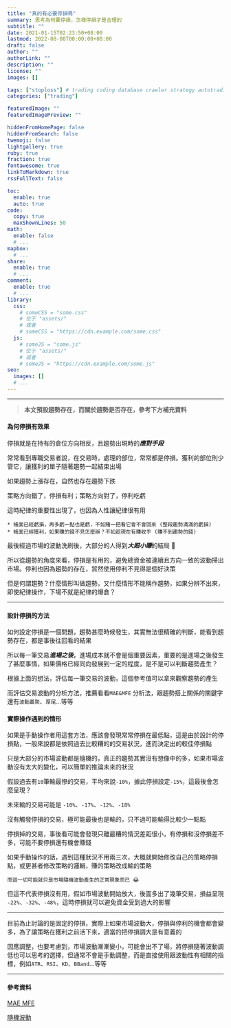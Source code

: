 ```yaml
---
title: "真的有必要停損嗎"
summary: 思考為何要停損，怎樣停損才是合理的
subtitle: ""
date: 2021-01-15T02:23:50+08:00
lastmod: 2022-08-08T00:00:00+08:00
draft: false
author: ""
authorLink: ""
description: ""
license: ""
images: []

tags: ["stoploss"] # trading coding database crawler strategy autotrading
categories: ["trading"]

featuredImage: ""
featuredImagePreview: ""

hiddenFromHomePage: false
hiddenFromSearch: false
twemoji: false
lightgallery: true
ruby: true
fraction: true
fontawesome: true
linkToMarkdown: true
rssFullText: false

toc:
  enable: true
  auto: true
code:
  copy: true
  maxShownLines: 50
math:
  enable: false
  # ...
mapbox:
  # ...
share:
  enable: true
  # ...
comment:
  enable: true
  # ...
library:
  css:
    # someCSS = "some.css"
    # 位于 "assets/"
    # 或者
    # someCSS = "https://cdn.example.com/some.css"
  js:
    # someJS = "some.js"
    # 位于 "assets/"
    # 或者
    # someJS = "https://cdn.example.com/some.js"
seo:
  images: []
  # ...
---
```

---

> **本文預設趨勢存在，而關於趨勢是否存在，參考下方補充資料**

#### 為何停損有效果
停損就是在持有的倉位方向相反，且趨勢出現時的***應對手段***

常常看到專職交易者說，在交易時，處理的部位，常常都是停損。獲利的部位則少管它，讓獲利的單子隨著趨勢一起結束出場

如果趨勢上漲存在，自然也存在趨勢下跌

策略方向錯了，停損有利；策略方向對了，停利吃虧

這時紀律的重要性出現了，也因為人性讓紀律很有用

    * 帳面已經虧損，再多虧一點也是虧，不如賭一把看它會不會回來 (整段趨勢滿滿的虧損)
    * 帳面已經獲利，如果賺的錢不見怎麼辦？不如趁現在有賺收手 (賺不到趨勢的錢)

最後經過市場的波動洗刷後，大部分的人得到***大賠小賺***的結局 💸

所以從趨勢的角度來看，停損是有用的，避免總資金被連續且方向一致的波動掃出市場。停利也因為趨勢的存在，貿然使用停利不見得是個好決策

但是何謂趨勢？什麼情形叫做趨勢，又什麼情形不能稱作趨勢，如果分辨不出來，即使紀律操作，下場不就是紀律的爆倉？

---
#### 設計停損的方法
如何設定停損是一個問題，趨勢甚麼時候發生，其實無法很精確的判斷，能看到趨勢存在，都是事後往回看的結果

所以每一筆交易***進場之後***，進場成本就不會是個重要因素，重要的是進場之後發生了甚麼事情，如果價格已經同向發展到一定的程度，是不是可以判斷趨勢產生？

根據上面的想法，評估每一筆交易的波動，這個參考值可以拿來觀察趨勢的產生

而評估交易波動的分析方法，推薦看看`MAE&MFE` 分析法，跟趨勢搭上關係的關鍵字還有`波動叢聚`、`厚尾`...等等


#### 實際操作遇到的情形
如果是手動操作者用這套方法，應該會發現常常停損在最低點，這是由於設計的停損點，一般來說都是依照過去比較糟的的交易狀況，進而決定出的較佳停損點

只是大部分的市場波動都是隨機的，真正的趨勢其實沒有想像中的多，如果市場波動沒有太大的變化，可以簡單的推論未來的狀況

假設過去有`10`筆輸最慘的交易，平均來說`-10%`，據此停損設定`-15%`，這最後會怎麼呈現？

未來輸的交易可能是 `-10%`、`-17%`、`-12%`、`-18%`

沒有觸發停損的交易，極可能最後也是輸的，只不過可能輸得比較少一點點

停損掉的交易，事後看可能會發現只離最糟的情況差距很小，有停損和沒停損差不多，可能不要停損還有機會賺錢

如果手動操作的話，遇到這種狀況不用兩三次，大概就開始修改自己的策略停損點，或更甚者修改策略的邏輯，賺的策略改成輸的策略

    而這一切可能就只是市場隨機波動產生的正常現象而已 😂

但這不代表停損沒有用，假如市場波動開始放大，後面多出了幾筆交易，損益呈現 `-22%`、`-32%`、`-48%`，這時停損就可以避免資金受到過大的影響

---
目前為止討論的是固定的停損，實際上如果市場波動大，停損與停利的機會都會變多，為了讓策略在獲利之前活下來，適當的把停損調大是有意義的

因應調整，也要考慮到，市場波動漸漸變小，可能會出不了場，將停損隨著波動調低也可以思考的選擇，但通常不會是手動調整，而是直接使用跟波動性有相關的指標，例如`ATR`、`RSI`、`KD`、`BBand`...等等

---
#### 參考資料
[MAE MFE](https://www.youtube.com/playlist?list=PLzXn-LCCq3wr2QbmFdiD7qrko8AcwZ-zW)

[隨機波動](https://www.youtube.com/playlist?list=PLzXn-LCCq3woqDBYXroqzgssAAquvKpzA)

